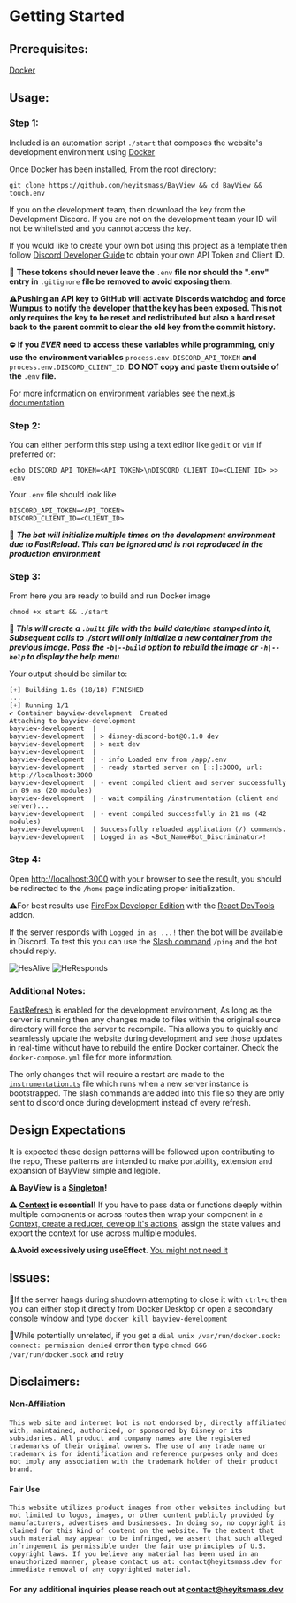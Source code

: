 # Getting Started
## Prerequisites: 

[Docker](https://docs.docker.com/get-docker/)


## Usage:
### Step 1: 
Included is an automation script `./start` that composes the website's development environment using [Docker](https://docs.docker.com/get-docker/)

Once Docker has been installed, From the root directory: 

```
git clone https://github.com/heyitsmass/BayView && cd BayView && touch.env
```
If you on the development team, then download the key from the Development Discord. If you are not on the development team your ID will not be whitelisted and you cannot access the key.
 
If you would like to create your own bot using this project as a template then follow [Discord Developer Guide](https://discord.com/developers/docs/getting-started) to obtain your own API Token and Client ID. 

🚫 **These tokens should never leave the** `.env` **file nor should the ".env" entry in** `.gitignore` **file be removed to avoid exposing them.** 

⚠️**Pushing an API key to GitHub will activate Discords watchdog and force [Wumpus](https://discord.fandom.com/wiki/Wumpus) to notify the developer that the key has been exposed. This not only requires the key to be reset and redistributed but also a hard reset back to the parent commit to clear the old key from the commit history.** 

⛔ **If you *EVER* need to access these variables while programming, only use the environment variables**  `process.env.DISCORD_API_TOKEN` **and**  `process.env.DISCORD_CLIENT_ID`. **DO NOT copy and paste them outside of the**  `.env` **file.** 

For more information on environment variables see the [next.js documentation](https://nextjs.org/docs/app/building-your-application/configuring/environment-variables)
 
### Step 2: 

You can either perform this step using a text editor like `gedit` or `vim` if preferred or: 
```
echo DISCORD_API_TOKEN=<API_TOKEN>\nDISCORD_CLIENT_ID=<CLIENT_ID> >> .env
```
Your `.env` file should look like 
```
DISCORD_API_TOKEN=<API_TOKEN>
DISCORD_CLIENT_ID=<CLIENT_ID>
```
📍 <b>*The bot will initialize multiple times on the development environment due to FastReload. This can be ignored and is not reproduced in the production environment*</b>

### Step 3: 
From here you are ready to build and run Docker image 

```chmod +x start && ./start```

📍<b> *This will create a `.built` file with the build date/time stamped into it, Subsequent calls to ./start will only initialize a new container from the previous image. Pass the `-b|--build` option to rebuild the image or `-h|--help` to display the help menu*</b>

Your output should be similar to: 

```
[+] Building 1.8s (18/18) FINISHED														
...
[+] Running 1/1
✔ Container bayview-development  Created                                                      		
Attaching to bayview-development
bayview-development  |
bayview-development  | > disney-discord-bot@0.1.0 dev
bayview-development  | > next dev
bayview-development  |
bayview-development  | - info Loaded env from /app/.env
bayview-development  | - ready started server on [::]:3000, url: http://localhost:3000
bayview-development  | - event compiled client and server successfully in 89 ms (20 modules)
bayview-development  | - wait compiling /instrumentation (client and server)...
bayview-development  | - event compiled successfully in 21 ms (42 modules)
bayview-development  | Successfully reloaded application (/) commands.
bayview-development  | Logged in as <Bot_Name#Bot_Discriminator>!
```

### Step 4: 

Open [http://localhost:3000](http://localhost:3000) with your browser to see the result, you should be redirected to the `/home` page indicating proper initialization.

⚠️For best results use [FireFox Developer Edition](https://www.mozilla.org/en-US/firefox/developer/) with the [React DevTools](https://addons.mozilla.org/en-US/firefox/addon/react-devtools/) addon.

If the server responds with `Logged in as ...!` then the bot will be available in Discord. To test this you can use the [Slash command](https://discord.com/developers/docs/interactions/application-commands) `/ping` and the bot should reply. 



![HesAlive](https://i.gyazo.com/88a1904a323b07a3f061f9fa2ad3ed54.png) ![HeResponds](https://i.gyazo.com/d2ec94ec898956ac54c007ea9426e505.png)

### Additional Notes: 
[FastRefresh](https://nextjs.org/docs/architecture/fast-refresh) is enabled for the development environment, As long as the server is running then any changes made to files within the original source directory will force the server to recompile. This allows you to quickly and seamlessly update the website during development and see those updates in real-time without have to rebuild the entire Docker container. Check the `docker-compose.yml` file for more information. 

The only changes that will require a restart are made to the [`instrumentation.ts`](https://nextjs.org/docs/app/building-your-application/optimizing/instrumentation) file which runs when a new server instance is bootstrapped. The slash commands are added into this file so they are only sent to discord once during development instead of every refresh. 

## Design Expectations
It is expected these design patterns will be followed upon contributing to the repo, These patterns are intended to make portability, extension and expansion of BayView simple and legible. 

**⚠️ BayView is a [Singleton](https://refactoring.guru/design-patterns/singleton)!**

**⚠️ [Context](https://react.dev/learn/passing-data-deeply-with-context) is essential!** If you have to pass data or functions deeply within multiple components or across routes then wrap your component in a [Context, create a reducer, develop it's actions](https://react.dev/learn/scaling-up-with-reducer-and-context), assign the state values and export the context for use across multiple modules. 

**⚠️Avoid excessively using useEffect**. [You might not need it](https://react.dev/learn/you-might-not-need-an-effect)

## Issues: 

📍If the server hangs during shutdown attempting to close it with `ctrl+c` then you can either stop it directly from Docker Desktop or open a secondary console window and type `docker kill bayview-development`

📍While potentially unrelated, if you get a `dial unix /var/run/docker.sock: connect: permission denied` error then type `chmod 666 /var/run/docker.sock` and retry

## Disclaimers: 

#### Non-Affiliation
    This web site and internet bot is not endorsed by, directly affiliated with, maintained, authorized, or sponsored by Disney or its subsidaries. All product and company names are the registered trademarks of their original owners. The use of any trade name or trademark is for identification and reference purposes only and does not imply any association with the trademark holder of their product brand.

#### Fair Use
    This website utilizes product images from other websites including but not limited to logos, images, or other content publicly provided by manufacturers, advertises and businesses. In doing so, no copyright is claimed for this kind of content on the website. To the extent that such material may appear to be infringed, we assert that such alleged infringement is permissible under the fair use principles of U.S. copyright laws. If you believe any material has been used in an unauthorized manner, please contact us at: contact@heyitsmass.dev for immediate removal of any copyrighted material.

#### For any additional inquiries please reach out at contact@heyitsmass.dev
